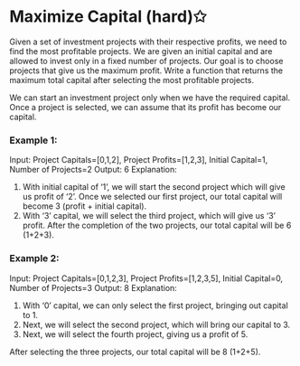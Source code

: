 # Maximize Capital (hard)✩

Given a set of investment projects with their respective profits, 
we need to find the most profitable projects. We are given an initial capital and 
are allowed to invest only in a fixed number of projects. Our goal is to choose 
projects that give us the maximum profit. Write a function that returns the 
maximum total capital after selecting the most profitable projects.

We can start an investment project only when we have the required capital. 
Once a project is selected, we can assume that its profit has become our capital.


### Example 1:

Input: Project Capitals=[0,1,2], Project Profits=[1,2,3], Initial Capital=1, Number of Projects=2
Output: 6
Explanation:

1. With initial capital of ‘1’, we will start the second project which will give us profit of ‘2’. 
   Once we selected our first project, our total capital will become 3 (profit + initial capital).
2. With ‘3’ capital, we will select the third project, which will give us ‘3’ profit.
   After the completion of the two projects, our total capital will be 6 (1+2+3).


### Example 2:

Input: Project Capitals=[0,1,2,3], Project Profits=[1,2,3,5], Initial Capital=0, Number of Projects=3
Output: 8
Explanation:

1. With ‘0’ capital, we can only select the first project, bringing out capital to 1.
2. Next, we will select the second project, which will bring our capital to 3.
3. Next, we will select the fourth project, giving us a profit of 5.

After selecting the three projects, our total capital will be 8 (1+2+5).


